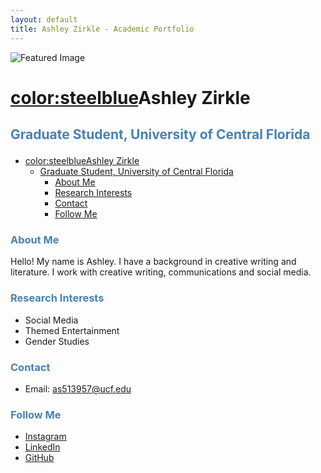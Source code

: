 ```yaml
---
layout: default
title: Ashley Zirkle - Academic Portfolio
---
```


![Featured Image](/assets/featured-image.jpg.jpg)

# <b><color:steelblue>Ashley Zirkle</b>
## <b><p style="color:steelblue">Graduate Student, University of Central Florida</b></p>
- [color:steelblueAshley Zirkle](#colorsteelblueashley-zirkle)
  - [Graduate Student, University of Central Florida](#graduate-student-university-of-central-florida)
    - [About Me](#about-me)
    - [Research Interests](#research-interests)
    - [Contact](#contact)
    - [Follow Me](#follow-me)


### <b><p style="color:steelblue">About Me</b></p>
Hello! My name is Ashley. I have a background in creative writing and literature. I work with creative writing, communications and social media.

### <b><p style="color:steelblue">Research Interests</b></p>
- Social Media
- Themed Entertainment
- Gender Studies

### <b><p style="color:steelblue">Contact</b></p>

- Email: as513957@ucf.edu

### <b><p style="color:steelblue">Follow Me</b></p>

- [Instagram](https://instagram.com/_ashleyz_)
- [LinkedIn](https://linkedin.com/in/ashleyzirkle)
- [GitHub](https://github.com/zirklea)
